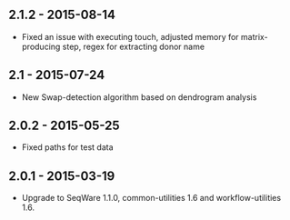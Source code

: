 ## 2.1.2 - 2015-08-14
- Fixed an issue with executing touch, adjusted memory for matrix-producing step, regex for extracting donor name
## 2.1   - 2015-07-24
- New Swap-detection algorithm based on dendrogram analysis
## 2.0.2 - 2015-05-25
- Fixed paths for test data
## 2.0.1 - 2015-03-19
- Upgrade to SeqWare 1.1.0, common-utilities 1.6 and workflow-utilities 1.6.
